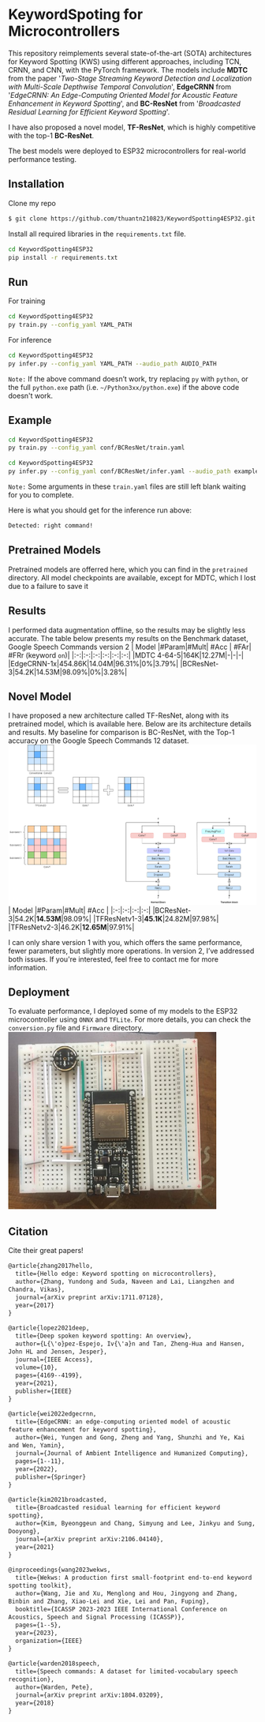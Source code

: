 # KeywordSpoting for Microcontrollers
This repository reimplements several state-of-the-art (SOTA) architectures for Keyword Spotting (KWS) using different approaches, including TCN, CRNN, and CNN, with the PyTorch framework. The models include **MDTC** from the paper '*Two-Stage Streaming Keyword Detection and Localization with Multi-Scale Depthwise Temporal Convolution*', **EdgeCRNN** from '*EdgeCRNN: An Edge-Computing Oriented Model for Acoustic Feature Enhancement in Keyword Spotting*', and **BC-ResNet** from '*Broadcasted Residual Learning for Efficient Keyword Spotting*'.

I have also proposed a novel model, **TF-ResNet**, which is highly competitive with the top-1 **BC-ResNet**.

The best models were deployed to ESP32 microcontrollers for real-world performance testing.
## Installation
Clone my repo
```bash
$ git clone https://github.com/thuantn210823/KeywordSpotting4ESP32.git
```
Install all required libraries in the `requirements.txt` file.
```bash
cd KeywordSpotting4ESP32
pip install -r requirements.txt
```
## Run
For training
```sh
cd KeywordSpotting4ESP32
py train.py --config_yaml YAML_PATH
```
For inference
```sh
cd KeywordSpotting4ESP32
py infer.py --config_yaml YAML_PATH --audio_path AUDIO_PATH
```
`Note:` If the above command doesn’t work, try replacing `py` with `python`, or the full `python.exe` path (i.e. `~/Python3xx/python.exe`) if the above code doesn't work.
## Example
```sh
cd KeywordSpotting4ESP32
py train.py --config_yaml conf/BCResNet/train.yaml
```
```sh
cd KeywordSpotting4ESP32
py infer.py --config_yaml conf/BCResNet/infer.yaml --audio_path example/right.wav
```
`Note:` Some arguments in these `train.yaml` files are still left blank waiting for you to complete. 

Here is what you should get for the inference run above:
```sh
Detected: right command!
```
## Pretrained Models
Pretrained models are offerred here, which you can find in the `pretrained` directory. All model checkpoints are available, except for MDTC, which I lost due to a failure to save it

## Results
I performed data augmentation offline, so the results may be slightly less accurate. The table below presents my results on the Benchmark dataset, Google Speech Commands version 2
| Model |#Param|#Mult| #Acc | #FAr| #FRr (keyword `on`)|
|:-:|:-:|:-:|:-:|:-:|:-:|
|MDTC 4-64-5|164K|12.27M|-|-|-|
|EdgeCRNN-1x|454.86K|14.04M|96.31%|0%|3.79%|
|BCResNet-3|54.2K|14.53M|98.09%|0%|3.28%|

## Novel Model
I have proposed a new architecture called TF-ResNet, along with its pretrained model, which is available here. Below are its architecture details and results. My baseline for comparison is BC-ResNet, with the Top-1 accuracy on the Google Speech Commands 12 dataset.
![TF-ResNet](https://github.com/thuantn210823/KeywordSpotting4ESP32/blob/main/fig/TFResNet_v1.png)
| Model |#Param|#Mult| #Acc |
|:-:|:-:|:-:|:-:|
|BCResNet-3|54.2K|**14.53M**|98.09%|
|TFResNetv1-3|**45.1K**|24.82M|97.98%|
|TFResNetv2-3|46.2K|**12.65M**|97.91%|

I can only share version 1 with you, which offers the same performance, fewer parameters, but slightly more operations. In version 2, I’ve addressed both issues. If you're interested, feel free to contact me for more information.

## Deployment
To evaluate performance, I deployed some of my models to the ESP32 microcontroller using `ONNX` and `TFLite`. For more details, you can check the `conversion.py` file and `Firmware` directory.
![Hardware](https://github.com/thuantn210823/KeywordSpotting4ESP32/blob/main/Hardware_ESP32_INMP441.jpg)

## Citation
Cite their great papers!
```
@article{zhang2017hello,
  title={Hello edge: Keyword spotting on microcontrollers},
  author={Zhang, Yundong and Suda, Naveen and Lai, Liangzhen and Chandra, Vikas},
  journal={arXiv preprint arXiv:1711.07128},
  year={2017}
}
```
```
@article{lopez2021deep,
  title={Deep spoken keyword spotting: An overview},
  author={L{\'o}pez-Espejo, Iv{\'a}n and Tan, Zheng-Hua and Hansen, John HL and Jensen, Jesper},
  journal={IEEE Access},
  volume={10},
  pages={4169--4199},
  year={2021},
  publisher={IEEE}
}
```
```
@article{wei2022edgecrnn,
  title={EdgeCRNN: an edge-computing oriented model of acoustic feature enhancement for keyword spotting},
  author={Wei, Yungen and Gong, Zheng and Yang, Shunzhi and Ye, Kai and Wen, Yamin},
  journal={Journal of Ambient Intelligence and Humanized Computing},
  pages={1--11},
  year={2022},
  publisher={Springer}
}
```
```
@article{kim2021broadcasted,
  title={Broadcasted residual learning for efficient keyword spotting},
  author={Kim, Byeonggeun and Chang, Simyung and Lee, Jinkyu and Sung, Dooyong},
  journal={arXiv preprint arXiv:2106.04140},
  year={2021}
}
```
```
@inproceedings{wang2023wekws,
  title={Wekws: A production first small-footprint end-to-end keyword spotting toolkit},
  author={Wang, Jie and Xu, Menglong and Hou, Jingyong and Zhang, Binbin and Zhang, Xiao-Lei and Xie, Lei and Pan, Fuping},
  booktitle={ICASSP 2023-2023 IEEE International Conference on Acoustics, Speech and Signal Processing (ICASSP)},
  pages={1--5},
  year={2023},
  organization={IEEE}
}
```
```
@article{warden2018speech,
  title={Speech commands: A dataset for limited-vocabulary speech recognition},
  author={Warden, Pete},
  journal={arXiv preprint arXiv:1804.03209},
  year={2018}
}
```
